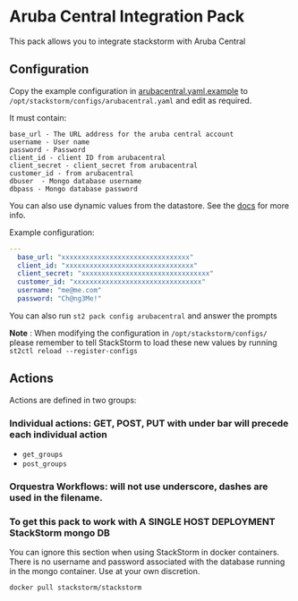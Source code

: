 # Aruba Central Integration Pack
This pack allows you to integrate stackstorm with Aruba Central

## Configuration
Copy the example configuration in [arubacentral.yaml.example](./arubacentral.yaml.example) to
`/opt/stackstorm/configs/arubacentral.yaml` and edit as required.

It must contain:

```
base_url - The URL address for the aruba central account
username - User name
password - Password
client_id - client ID from arubacentral
client_secret - client_secret from arubacentral
customer_id - from arubacentral
dbuser  - Mongo database username
dbpass - Mongo database password
```

You can also use dynamic values from the datastore. See the
[docs](https://docs.stackstorm.com/reference/pack_configs.html) for more info.

Example configuration:

```yaml
---
  base_url: "xxxxxxxxxxxxxxxxxxxxxxxxxxxxxxxx"
  client_id: "xxxxxxxxxxxxxxxxxxxxxxxxxxxxxxxx"
  client_secret: "xxxxxxxxxxxxxxxxxxxxxxxxxxxxxxxx"
  customer_id: "xxxxxxxxxxxxxxxxxxxxxxxxxxxxxxxx"
  username: "me@me.com"
  password: "Ch@ng3Me!"
```
You can also run `st2 pack config arubacentral` and answer the prompts

**Note** : When modifying the configuration in `/opt/stackstorm/configs/` please
           remember to tell StackStorm to load these new values by running
           `st2ctl reload --register-configs`


## Actions

Actions are defined in two groups:

### Individual actions: GET, POST, PUT with under bar will precede each individual action
* ``get_groups``
* ``post_groups``

### Orquestra Workflows: will not use underscore, dashes are used in the filename.


### To get this pack to work with A SINGLE HOST DEPLOYMENT StackStorm mongo DB
You can ignore this section when using StackStorm in docker containers. There is
no username and password associated with the database running in the mongo container.
Use at your own discretion.

```
docker pull stackstorm/stackstorm
```
